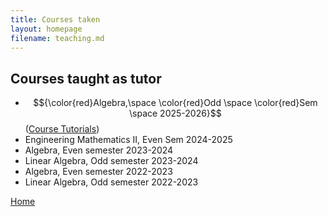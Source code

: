 ```yaml
---
title: Courses taken
layout: homepage
filename: teaching.md
--- 
```

## Courses taught as tutor
- $${\color{red}Algebra,\space \color{red}Odd \space \color{red}Sem \space 2025-2026}$$ ([Course Tutorials](https://github.com/4nimesh/MA111-Algebra-July-2025))
- Engineering Mathematics II, Even Sem 2024-2025
- Algebra, Even semester 2023-2024
- Linear Algebra, Odd semester 2023-2024
- Algebra, Even semester 2022-2023
- Linear Algebra, Odd semester 2022-2023



















[Home](index.md)
